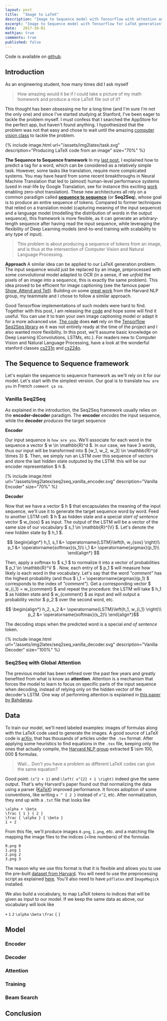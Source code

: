 ```yaml
---
layout: post
title:  "Image to LaTeX"
description: "Image to Sequence model with Tensorflow with attention and positional embeddings"
excerpt: "Image to Sequence model with Tensorflow for LaTeX generation"
date:   2017-10-01
mathjax: true
comments: true
published: false
---
```



Code is available on [github](https://github.com/guillaumegenthial/img2seq).

## Introduction

As an engineering student, how many times did I ask myself

> How amazing would it be if I could take a picture of my math homework and produce a nice LaTeX file out of it?

This thought has been obsessing me for a long time (and I'm sure I'm not the only one) and since I've started studying at Stanford, I've been eager to tackle the problem myself. I must confess that I searched the AppStore for the perfect app, but haven't found anything. I hypothesized that the problem was not that easy and chose to wait until the amazing [computer vision class](http://cs231n.stanford.edu) to tackle the problem.

{% include image.html url="/assets/img2latex/task.svg" description="Producing LaTeX code from an image" size="70%" %}

__The Sequence to Sequence framework__
In my [last post](https://guillaumegenthial.github.io/sequence-tagging-with-tensorflow.html), I explained how to predict a tag for a word, which can be considered as a relatively simple task. However, some tasks like translation, require more complicated systems. You may have heard from some recent breakthroughs in Neural Machine Translation that led to (almost) human-level performance systems (used in real-life by Google Translation, see for instance this exciting [work](https://arxiv.org/abs/1611.04558) enabling zero-shot translation). These new architectures all rely on a common paradigm called [__sequence to sequence__](https://arxiv.org/abs/1406.1078) (or __Seq2Seq__), whose goal is to produce an entire sequence of tokens. Compared to former techniques that relied on a translation model (capturing meaning of the input sequence) and a language model (modelling the distribution of words in the output sequence), this framework is more flexible, as it can generate an arbitrary-length sequence after having read the input sequence, while leveraging the flexibility of Deep Learning models (end-to-end training with scalability to any type of input).

> This problem is about producing a sequence of tokens from an image, and is thus at the intersection of Computer Vision and Natural Language Processing.

__Approach__
A similar idea can be applied to our LaTeX generation problem. The input sequence would just be replaced by an image, preprocessed with some convolutional model adapted to OCR (in a sense, if we *unfold* the pixels of an image into a sequence, this is exactly the same problem). This idea proved to be efficient for image captioning (see the famous paper [Show, Attend and Tell](https://arxiv.org/abs/1502.03044)). Building on some [great work](https://arxiv.org/pdf/1609.04938v1.pdf) from the Harvard NLP group, my teammate and I chose to follow a similar approach.

Good Tensorflow implementations of such models were hard to find. Together with this post, I am releasing the [code](https://github.com/guillaumegenthial/img2latex) and hope some will find it useful. You can use it to train your own image captioning model or adapt it for a more advanced use. [The code](https://github.com/guillaumegenthial/img2latex) does __not__ rely on the [Tensorflow Seq2Seq library](https://www.tensorflow.org/versions/master/api_guides/python/contrib.seq2seq) as it was not entirely ready at the time of the project and I also wanted more flexibility. In this post, we'll assume basic knowledge on Deep Learning (Convolutions, LSTMs, etc.). For readers new to Computer Vision and Natural Language Processing, have a look at the wonderful stanford classes [cs231n](http://cs231n.stanford.edu) and [cs224n](http://web.stanford.edu/class/cs224n/).



## The Sequence to Sequence framework

Let's explain the sequence to sequence framework as we'll rely on it for our model. Let's start with the simplest version. Our goal is to translate `how are you` in French `comment ça va`.

### Vanilla Seq2Seq

As explained in the introduction, the Seq2Seq framework usually relies on the __encoder-decoder__ paradigm. The __encoder__ *encodes* the input sequence, while the __decoder__ *produces* the target sequence

__Encoder__

Our input sequence is `how are you`. We'll associate for each word in the sequence a vector $ w \in \mathbb{R}^d $. In our case, we have 3 words, thus our input will be transformed into $ [w_1, w_2, w_3] \in \mathbb{R}^{d \times 3} $. Then, we simply run an LSTM over this sequence of vectors and store the last hidden state outputed by the LSTM: this will be our encoder representation $ h $.

{% include image.html url="/assets/img2latex/seq2seq_vanilla_encoder.svg" description="Vanilla Encoder" size="70%" %}


__Decoder__

Now that we have a vector $ h $ that encapsulates the meaning of the input sequence, we'll use it to generate the target sequence word by word. Feed to another LSTM cell: $ h $ as hidden state and a special *start of sentence* vector $ w_{sos} $ as input. The output of the LSTM will be a vector of the same size of our vocabulary $ s_1 \in \mathbb{R}^{V} $. Let's denote the new hidden state by $ h_1 $.

$$
\begin{align*}
h_1, s_1 &= \operatorname{LSTM}\left(h, w_{sos} \right)\\
p_1 &= \operatorname{softmax}(s_1)\\
i_1 &= \operatorname{argmax}(p_1)\\
\end{align*}
$$

Then, apply a softmax to $ s_1 $ to normalize it into a vector of probabilities $ p_1 \in \mathbb{R}^V $ . Now, each entry of $ p_1 $ will measure how likely is each word in the vocabulary. Let's say that the word *"comment"* has the highest probability (and thus $ i_1 = \operatorname{argmax}(p_1) $ corresponds to the index of *"comment"*). Get a corresponding vector $ w_{i_1} = w_{comment} $ and repeat the procedure: the LSTM will take $ h_1 $ as hidden state and $ w_{comment} $ as input and will output a probability vector $ p_2 $ over the second word, etc.

$$
\begin{align*}
h_2, s_2 &= \operatorname{LSTM}\left(h_1, w_{i_1} \right)\\
p_2 &= \operatorname{softmax}(s_2)\\
\end{align*}$$

The decoding stops when the predicted word is a special *end of sentence* token.

{% include image.html url="/assets/img2latex/seq2seq_vanilla_decoder.svg" description="Vanilla Decoder" size="100%" %}


### Seq2Seq with Global Attention

The previous model has been refined over the past few years and greatly benefited from what is know as __attention__. Attention is a mechanism that forces the model to learn to focus on specific parts of the input sequence when decoding, instead of relying only on the hidden vector of the decoder's LSTM. One way of performing attention is explained in [this paper by Bahdanau](https://arxiv.org/abs/1409.0473).

## Data

To train our model, we'll need labeled examples: images of formulas along with the LaTeX code used to generate the images. A good source of LaTeX code is [arXiv](https://arxiv.org), that has thousands of articles under the `.tex` format. After applying some heuristics to find equations in the `.tex` file, keeping only the ones that actually compile, the [Harvard NLP group](https://zenodo.org/record/56198#.WflVu0yZPLZ) extracted $ \sim 100, 000 $ formulas.

> Wait... Don't you have a problem as different LaTeX codes can give the same equation?

Good point: `(x^2 + 1)` and `\left( x^{2} + 1 \right)` indeed give the same output. That's why Harvard's paper found out that normalizing the data using a parser ([KaTeX](https://khan.github.io/KaTeX/)) improved performance. It forces adoption of some conventions, like writing `x ^ { 2 }` instead of `x^2`, etc. After normalization, they end up with a `.txt` file that looks like

```
\alpha + \beta
\frac { 1 } { 2 }
\frac { \alpha } { \beta }
1 + 2
```

From this file, we'll produce images `0.png`, `1.png`, etc. and a matching file mapping the image files to the indices (=line numbers) of the formulas

```
0.png 0
1.png 1
2.png 2
3.png 3
```

The reason why we use this format is that it is flexible and allows you to use the pre-built [dataset from Harvard](https://zenodo.org/record/56198#.WflVu0yZPLZ). You will need to use the preprocessing script as explained [here](https://github.com/harvardnlp/im2markup). You'll also need to have `pdflatex` and `ImageMagick` installed.

We also build a vocabulary, to map LaTeX tokens to indices that will be given as input to our model. If we keep the same data as above, our vocabulary will look like

`+`
`1`
`2`
`\alpha`
`\beta`
`\frac`
`{`
`}`

## Model

### Encoder


### Decoder


### Attention


### Training


### Beam Search


## Conclusion
